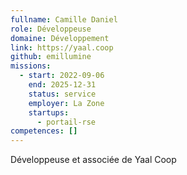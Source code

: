 ```yaml
---
fullname: Camille Daniel
role: Développeuse
domaine: Développement
link: https://yaal.coop
github: emillumine
missions:
  - start: 2022-09-06
    end: 2025-12-31
    status: service
    employer: La Zone
    startups:
      - portail-rse
competences: []
---
```

Développeuse et associée de Yaal Coop